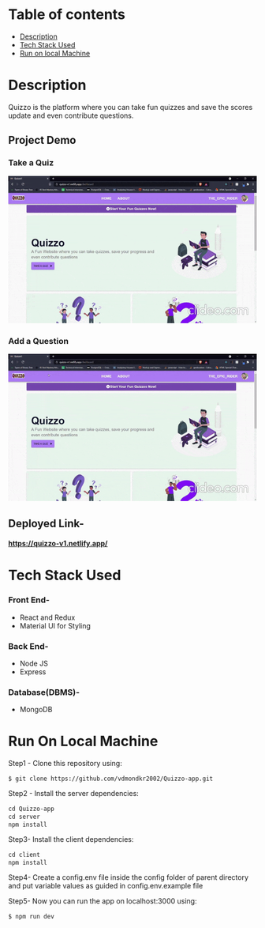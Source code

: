 # Table of contents
* [Description](#general-info)
* [Tech Stack Used](#tech-stack)
* [Run on local Machine](#run-locally)

# Description
Quizzo is the platform where you can take fun quizzes and save the scores update and even contribute questions.

## Project Demo
### Take a Quiz
![Demo gif1](https://raw.githubusercontent.com/vdmondkr2002/Quizzo-app/main/Proj-demo-2.gif)
### Add a Question
![Demo gif2](https://raw.githubusercontent.com/vdmondkr2002/Quizzo-app/main/Proj-demo-1.gif)

## Deployed Link-
#### https://quizzo-v1.netlify.app/


# Tech Stack Used 
### Front End-
* React and Redux
* Material UI for Styling
### Back End-
* Node JS
* Express
### Database(DBMS)-
* MongoDB


# Run On Local Machine
Step1 - Clone this repository using:
```
$ git clone https://github.com/vdmondkr2002/Quizzo-app.git
```
Step2 -
Install the server dependencies:
```
cd Quizzo-app
cd server
npm install
```

Step3-
Install the client dependencies:
```
cd client
npm install
```
Step4-
Create a config.env file inside the config folder of parent directory and put variable values as guided in config.env.example file

Step5-
Now you can run the app on localhost:3000 using:
```
$ npm run dev
```
